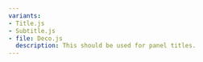 ```yaml
---
variants:
- Title.js
- Subtitle.js
- file: Deco.js
  description: This should be used for panel titles.
---
```

